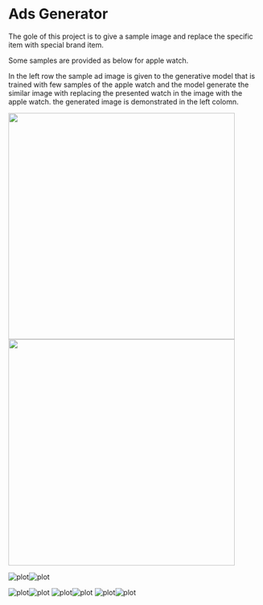 # Ads Generator

The gole of this project is to give a sample image and replace the specific item with special brand item.

Some samples are provided as below for apple watch.

In the left row the sample ad image is given to the generative model that is trained with few samples of the apple watch and the model generate the similar image with replacing the presented watch in the image with the apple watch. the generated image is demonstrated in the left colomn.

<img src="./steps/in1.jpg" width="450" height="450"> <img src="./steps/out1.jpg" width="450" height="450">

![plot](./steps/in2.jpg)![plot](./steps/out2.jpg)


![plot](./steps/in6.jpg)![plot](./steps/out6.jpg)
![plot](./steps/in7.jpg)![plot](./steps/out7.jpg)
![plot](./steps/in8.jpg)![plot](./steps/out8.jpg)
